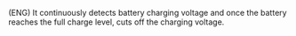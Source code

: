 
(ENG)   It continuously detects battery charging voltage and once the battery reaches the full charge level, cuts off the charging voltage.


